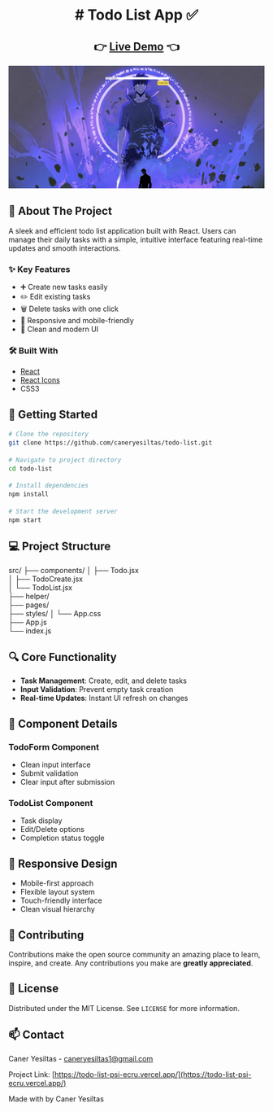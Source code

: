 
<div align="center">
 <h1> 
# Todo List App ✅
 </h1>
</div>

<div align="center">
  <h2>
    👉 <a href="https://todo-list-psi-ecru.vercel.app/">Live Demo</a> 👈
  </h2>
</div>

<div align="center">
  <img src="assets/demo.gif" alt="Todo List Demo" width="800"/>
</div>

## 📌 About The Project

A sleek and efficient todo list application built with React. Users can manage their daily tasks with a simple, intuitive interface featuring real-time updates and smooth interactions.

### ✨ Key Features

- ➕ Create new tasks easily
- ✏️ Edit existing tasks
- 🗑️ Delete tasks with one click
- 📱 Responsive and mobile-friendly
- 🎨 Clean and modern UI


### 🛠️ Built With

- [React](https://reactjs.org/)
- [React Icons](https://react-icons.github.io/react-icons/)
- CSS3

## 🚀 Getting Started

```bash
# Clone the repository
git clone https://github.com/caneryesiltas/todo-list.git

# Navigate to project directory
cd todo-list

# Install dependencies
npm install

# Start the development server
npm start
```

## 💻 Project Structure


src/
├── components/
│   ├── Todo.jsx          
│   ├── TodoCreate.jsx    
│   └── TodoList.jsx     
├── helper/               
├── pages/               
├── styles/
│   └── App.css          
├── App.js               
└── index.js             

## 🔍 Core Functionality

- **Task Management**: Create, edit, and delete tasks
- **Input Validation**: Prevent empty task creation
- **Real-time Updates**: Instant UI refresh on changes

## 🎯 Component Details

### TodoForm Component
- Clean input interface
- Submit validation
- Clear input after submission

### TodoList Component
- Task display
- Edit/Delete options
- Completion status toggle

## 📱 Responsive Design

- Mobile-first approach
- Flexible layout system
- Touch-friendly interface
- Clean visual hierarchy

## 🤝 Contributing

Contributions make the open source community an amazing place to learn, inspire, and create. Any contributions you make are **greatly appreciated**.

## 📄 License

Distributed under the MIT License. See `LICENSE` for more information.

## 📫 Contact

Caner Yesiltas - caneryesiltas1@gmail.com

Project Link: [https://todo-list-psi-ecru.vercel.app/](https://todo-list-psi-ecru.vercel.app/)



  Made with by Caner Yesiltas



